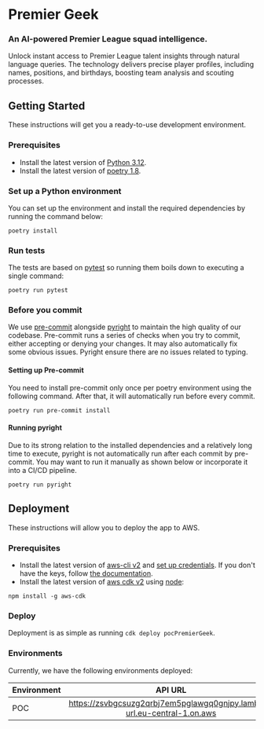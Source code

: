 # Premier Geek

### An AI-powered Premier League squad intelligence.

Unlock instant access to Premier League talent insights through natural language queries. The technology delivers precise player profiles, including names, positions, and birthdays, boosting team analysis and scouting processes.


## Getting Started
These instructions will get you a ready-to-use development environment.

### Prerequisites
- Install the latest version of [Python 3.12](https://www.python.org/downloads/).
- Install the latest version of [poetry 1.8](https://python-poetry.org/docs/#installation).

### Set up a Python environment
You can set up the environment and install the required dependencies by running the command below:
```shell
poetry install
```

### Run tests
The tests are based on [pytest](https://docs.pytest.org/) so running them boils down to executing a single command:
```shell
poetry run pytest
```


### Before you commit
We use [pre-commit](https://pre-commit.com) alongside [pyright](https://github.com/microsoft/pyright) to maintain the high quality of our codebase. Pre-commit runs a series of checks when you try to commit, either accepting or denying your changes. It may also automatically fix some obvious issues. Pyright ensure there are no issues related to typing.

#### Setting up Pre-commit
You need to install pre-commit only once per poetry environment using the following command. After that, it will automatically run before every commit.
```shell
poetry run pre-commit install
```

#### Running pyright
Due to its strong relation to the installed dependencies and a relatively long time to execute, pyright is not automatically run after each commit by pre-commit. You may want to run it manually as shown below or incorporate it into a CI/CD pipeline.
```shell
poetry run pyright
```

## Deployment
These instructions will allow you to deploy the app to AWS.

### Prerequisites
- Install the latest version of [aws-cli v2](https://docs.aws.amazon.com/cli/latest/userguide/getting-started-install.html) and [set up credentials](https://docs.aws.amazon.com/cli/latest/userguide/getting-started-quickstart.html). If you don't have the keys, follow [the documentation](https://docs.aws.amazon.com/cli/latest/userguide/getting-started-prereqs.html).
- Install the latest version of [aws cdk v2](https://www.npmjs.com/package/aws-cdk) using [node](https://nodejs.org/en/download/):
```shell
npm install -g aws-cdk
```

### Deploy
Deployment is as simple as running `cdk deploy pocPremierGeek`.

### Environments
Currently, we have the following environments deployed:

| Environment | API URL                                                                          |
|-------------|:--------------------------------------------------------------------------------:|
| POC         | https://zsvbgcsuzg2qrbj7em5pglawgq0gnjpy.lambda-url.eu-central-1.on.aws          |
